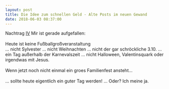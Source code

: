 ```yaml
---
layout: post
title: Die Idee zum schnellen Geld - Alte Posts im neuen Gewand
date: 2018-06-03 08:37:00
---
```


Nachtrag [IV](https://grillmoebel.github.io/2018/01/02/fourtyninth-post/)
Mir ist gerade aufgefallen:<br><br>
Heute ist keine Fußballgroßveranstaltung<br>
           … nicht Sylvester
           … nicht Weihnachten
	… nicht der gar schröckliche 3.10.
           … ein Tag außerhalb der Karnevalszeit
           … nicht Halloween, Valentinsquark oder irgendwas mit Jesus.<br><br>
Wenn jetzt noch nicht einmal ein groes Familienfest ansteht...<br><br>
… sollte heute eigentlich ein guter Tag werden! … Oder? Ich meine ja.
